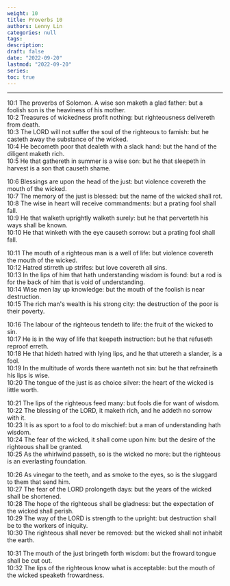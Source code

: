 ```yaml
---
weight: 10
title: Proverbs 10
authors: Lenny Lin
categories: null
tags: 
description: 
draft: false
date: "2022-09-20"
lastmod: "2022-09-20"
series:
toc: true
---
```



<!--more-->
---

10:1 The proverbs of Solomon. A wise son maketh a glad father: but a foolish son is the heaviness of his mother.  
10:2 Treasures of wickedness profit nothing: but righteousness delivereth from death.  
10:3 The LORD will not suffer the soul of the righteous to famish: but he casteth away the substance of the wicked.  
10:4 He becometh poor that dealeth with a slack hand: but the hand of the diligent maketh rich.  
10:5 He that gathereth in summer is a wise son: but he that sleepeth in harvest is a son that causeth shame.  

10:6 Blessings are upon the head of the just: but violence covereth the mouth of the wicked.  
10:7 The memory of the just is blessed: but the name of the wicked shall rot.  
10:8 The wise in heart will receive commandments: but a prating fool shall fall.  
10:9 He that walketh uprightly walketh surely: but he that perverteth his ways shall be known.  
10:10 He that winketh with the eye causeth sorrow: but a prating fool shall fall.  

10:11 The mouth of a righteous man is a well of life: but violence covereth the mouth of the wicked.  
10:12 Hatred stirreth up strifes: but love covereth all sins.  
10:13 In the lips of him that hath understanding wisdom is found: but a rod is for the back of him that is void of understanding.  
10:14 Wise men lay up knowledge: but the mouth of the foolish is near destruction.  
10:15 The rich man's wealth is his strong city: the destruction of the poor is their poverty.  

10:16 The labour of the righteous tendeth to life: the fruit of the wicked to sin.  
10:17 He is in the way of life that keepeth instruction: but he that refuseth reproof erreth.  
10:18 He that hideth hatred with lying lips, and he that uttereth a slander, is a fool.  
10:19 In the multitude of words there wanteth not sin: but he that refraineth his lips is wise.  
10:20 The tongue of the just is as choice silver: the heart of the wicked is little worth.  

10:21 The lips of the righteous feed many: but fools die for want of wisdom.  
10:22 The blessing of the LORD, it maketh rich, and he addeth no sorrow with it.  
10:23 It is as sport to a fool to do mischief: but a man of understanding hath wisdom.  
10:24 The fear of the wicked, it shall come upon him: but the desire of the righteous shall be granted.  
10:25 As the whirlwind passeth, so is the wicked no more: but the righteous is an everlasting foundation.  

10:26 As vinegar to the teeth, and as smoke to the eyes, so is the sluggard to them that send him.  
10:27 The fear of the LORD prolongeth days: but the years of the wicked shall be shortened.  
10:28 The hope of the righteous shall be gladness: but the expectation of the wicked shall perish.  
10:29 The way of the LORD is strength to the upright: but destruction shall be to the workers of iniquity.  
10:30 The righteous shall never be removed: but the wicked shall not inhabit the earth.  

10:31 The mouth of the just bringeth forth wisdom: but the froward tongue shall be cut out.  
10:32 The lips of the righteous know what is acceptable: but the mouth of the wicked speaketh frowardness.  



